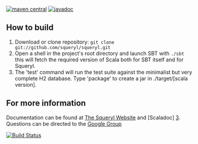 [![maven central](https://maven-badges.herokuapp.com/maven-central/org.squeryl/squeryl_2.11/badge.svg)](https://maven-badges.herokuapp.com/maven-central/org.squeryl/squeryl_2.11)
[![javadoc](http://javadoc-badge.appspot.com/org.squeryl/squeryl_2.11.svg?label=scaladoc)](http://javadoc-badge.appspot.com/org.squeryl/squeryl_2.11)

## How to build
1. Download or clone repository:
     `git clone git://github.com/squeryl/squeryl.git`
2. Open a shell in the project's root directory and launch SBT with `./sbt`
   this will fetch the required version of Scala both for
   SBT itself and for Squeryl.
3. The 'test' command will run the test suite against the
   minimalist but very complete H2 database.
   Type 'package' to create a jar in ./target/[scala version].

## For more information
Documentation can be found at [The Squeryl Website][1] and [Scaladoc] [3]. Questions can be directed to the [Google Group][2]

[![Build Status](https://travis-ci.org/squeryl/squeryl.svg?branch=master)](https://travis-ci.org/squeryl/squeryl)

[1]: http://squeryl.org
[2]: https://groups.google.com/forum/#!forum/squeryl
[3]: http://squeryl.org/api/index.html#package
